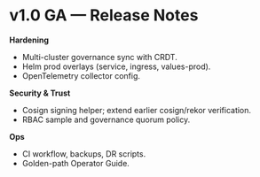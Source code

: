 # v1.0 GA — Release Notes

**Hardening**
- Multi-cluster governance sync with CRDT.
- Helm prod overlays (service, ingress, values-prod).
- OpenTelemetry collector config.

**Security & Trust**
- Cosign signing helper; extend earlier cosign/rekor verification.
- RBAC sample and governance quorum policy.

**Ops**
- CI workflow, backups, DR scripts.
- Golden-path Operator Guide.
